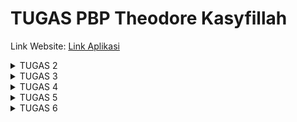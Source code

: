 # TUGAS PBP Theodore Kasyfillah
Link Website:
[Link Aplikasi](http://theodoore-kasyfillah-tugas.pbp.cs.ui.ac.id/)
<details>
<summary>TUGAS 2</summary>

## Langkah-langkah Membuat Proyek Django dan Deployment ke Adaptablle

1. **Buat Repo di Local dan GitHub**
   * Buat repositori dengan nama proyek (contoh: `tedskinventory`) di GitHub.
   * Clone repo tersebut.

2. **Buka CMD di Repo Local**
   * Buka terminal (CMD) dan navigasikan ke direktori repo local.

3. **Inisialisasi Git**
   * Inisialisasi Git di dalam repo local dengan perintah: 
    ```shell
        git init
     ```
   * Verifikasi akun GitHub dengan perintah: 
     ```shell
     git config user.name "tedskiii"
     git config user.email "theodorekasyfillah06@gmail.com"
     ```

4. **Inisialisasi Virtual Environment**
   * Buat dan aktifkan virtual environment dengan perintah: 
     ```shell
     python -m venv env
     env\Scripts\activate
     ```

5. **Inisialisasi Django dan Install Requirements**
   * Install Django dan dependencies yang diperlukan (misalnya, Psycopg2-binary untuk PostgreSQL) dengan perintah:
     ```shell
     pip install -r requirements.txt
     ```

6. **Mulai Proyek Django**
   * Inisialisasi proyek Django dengan perintah:
     ```shell
     django-admin startproject tedskinventory
     ```

7. **Buat Aplikasi Django Main**
   * Buat aplikasi Main Django  dengan perintah: 
     ``` shell
     python manage.py startapp main
     ```

8. **Isi Aplikasi Main**
   * Buat folder `templates` di dalam aplikasi `main` dan tambahkan file HTML yang akan digunakan sebagai template aplikasi.
     ``` html
     <body>
     <h1>Selamat Datang Di Tedskinventory</h1>
     <h3>Website Inventaris Pakaian Local Pride Idaman Kamu</h3>
     {% for product in products %}
     <div class="card">
      <div class = "name">
        <h4>{{ product.name }}</h4>
      </div>
      <img src="{{ product.image_url }}" alt="{{ product.name }}" >
      <div class = "credit">
        <p>(Source: uniqlo.com)</p>
      </div>
      <h5>{{ product.price }}</h5>
      <p>{{ product.description }}</p>
      <p>Jumlah Stok: {{ product.amount }}</p>
     </div>
     {% endfor %}
     </body>
     ```

   * Konfigurasi `models.py` dengan atribut yang diperlukan (name, image, price, description, amount).
   
     ```python
     from django.db import models
     from django.contrib.auth.models import User
     class Product(models.Model):
        name = models.CharField(max_length=255)
        image = models.ImageField(upload_to='products/', null=True, blank=True)
        price = models.CharField(max_length=255)
        description = models.TextField()
        amount = models.IntegerField()
     ```

9. **Konfigurasi URLs**
   * Di dalam folder proyek, konfigurasi `urls.py` untuk melakukan routing dengan perintah: 
   
     ```python
     path('main/', include('main.urls'))
     ```

10. **Konfigurasi Views**
    * Di dalam aplikasi `main`, konfigurasi views di `views.py` dan isi dengan data yang diperlukan untuk dirender ke file `main.html`.
      ``` python
      from django.shortcuts import render
        # Create your views here.
        def show_main(request):
            products = [
                {
                    'name': 'T-Shirt Garis Lengan Pendek',
                    'image_url': 'https://image.uniqlo.com/UQ/ST3/AsianCommon/imagesgoods/437241/item/goods_69_437241.jpg?width=750', 
                    'price': 'Rp.199.000',
                    'description': 'T-Shirt dengan motif garis-garis dari bahan kualitas terbaik di Indonesia',
                    'amount': 25,
                },
                {
                    'name': 'Jaket Casual',
                    'image_url': 'https://image.uniqlo.com/UQ/ST3/AsianCommon/imagesgoods/459591/sub/goods_459591_sub14.jpg?width=750',
                    'price': 'Rp.249.000',
                    'description': 'Jaket casual dengan desain trendy dari bahan kualitas terbaik di Indonesia',
                    'amount': 10,
                },
                {
                    'name': 'Celana Jeans Slim Fit',
                    'image_url': 'https://image.uniqlo.com/UQ/ST3/AsianCommon/imagesgoods/459688/sub/goods_459688_sub14.jpg?width=750',
                    'price': 'Rp.299.000',
                    'description': 'Celana jeans dengan potongan slim fit dari bahan kualitas terbaik di Indonesia',
                    'amount': 15,
                },
            ]
        
            context = {
                'products': products
            }
        
            return render(request, "main.html", context)
      ```
     

11. **Routing Aplikasi Main**
    * Di dalam aplikasi `main`, konfigurasi file `urls.py` untuk menangani permintaan ke URL `main`.
      ``` python
        from django.urls import path
        from main.views import show_main
        
        app_name = 'main'
        
        urlpatterns = [
            path('', show_main, name='show_main'),
        ]
      ```

12. **Testing Local**
    * Jalankan proyek secara local dengan perintah: 
     ``` shell
     python manage.py runserver
     ``` 

13. **Push ke GitHub**
    * Push perubahan ke Git dengan perintah: 
      ```shell
      git add .
      git commit -m 
      git push origin master
      ```

14. **Deployment ke Adaptable**
    * Lakukan deployment ke Adaptable dengan memilih repo yang digunakan. Pastikan database dan server HTTP WSGI sudah terkonfigurasi.

15. **Selesaikan Deployment**
    * Lanjutkan langkah-langkah deployment yang diperlukan untuk menyelesaikan proses deployment ke Adaptablle.


## Bagan Penjelasan
Berikut adalah bagan penjelasan yang berisikan request client dan kaitan antara urls.py, views.py, models.py, dan berkas html.
![BAGAN_PENJELASAN](Bagan.png)

## Mengapa Menggunakan Virtual Environment?
Kita menggunakan virtual environment dalam pengembangan Django supaya workspace kita lebih terorganisir untuk masing masing proyek. Virtual Environment berperan juga supaya tidak terjadi masalah seperti tabrakan versi dan juga berguna untuk menjaga dependensi jadi lebih teratur . Sebenarnya kita bisa saja kita membuat Aplikasi tanpa virtual environment, tetapi disarankan untuk menggunakannya agar proyek-proyek kita lebih terorganisir.

## Penjelasan Mengenai MVC, MVT, dan MVVM
Berikut adalah penjelasan tentang MVC, MVT, dan MVVM:
* MVC (Model-View-Controller): MVC adalah konsep arsitektur aplikasi yang umum digunakan untuk mengimplementasikan UI, data, dan controller. konsep ini menekankan pemisahan antara logika bisnis aplikasi dan tampilan. Pemisahan ini memberikan pembagian kerja yang lebih baik dan pemeliharaan yang lebih baik.

* MVT (Model View Template): MVT adalah konsep arsitektur  aplikasi yang terdiri dari tiga komponen: Model, View, dan Template. Model menangani informasi , View menampilkan data, dan Template mendefinisikan tata letak halaman web. Meskipun mirip dengan MVC, MVT memiliki perbedaan dalam cara kerjanya.

* MVVM (Model-View-ViewModel): MVVM adalah konsep arsitektur  dalam aplikasi komputer yang memfasilitasi pemisahan pengembangan GUI dari pengembangan logika bisnis atau logika back-end (model) sehingga tampilan tidak bergantung pada platform model tertentu. ViewModel bertindak sebagai konverter nilai, yang bertanggung jawab untuk mengonversi objek data dari model sedemikian rupa sehingga dapat dengan mudah dikelola dan disajikan.

Perbedaan utama antara ketiganya adalah komponen yang digunakan dalam arsitektur tersebut. MVC memisahkan aplikasi menjadi Model, View, dan Controller, dengan komunikasi antara mereka melalui pengamatan dan pengontrolan. Di sisi lain, MVT, yang umumnya digunakan dalam kerangka kerja web Django, memiliki komponen Template tambahan yang mengatur tampilan halaman web. Sementara itu, MVVM memisahkan aplikasi menjadi Model, View, dan ViewModel, dengan ViewModel berperan sebagai perantara antara Model dan View, memungkinkan pemisahan yang lebih jelas antara tampilan dan logika aplikasi. Setiap konsep ini memiliki karakteristiknya sendiri dan digunakan sesuai kebutuhan proyek dan teknologi yang digunakan.

## Referensi Tugas 2:
* https://code.visualstudio.com/docs/python/tutorial-django
* https://stackoverflow.com/questions/62181396/django-does-the-virtual-environment-have-to-be-on-every-time-i-develop-my-djang
* https://developer.mozilla.org/en-US/docs/Glossary/MVC
* https://www.javatpoint.com/django-mvt
* https://learn.microsoft.com/en-us/dotnet/architecture/maui/mvvm
</details>

<details>
<summary>TUGAS 3</summary>

## Apa perbedaan antara form POST dan form GET dalam Django?
Dalam Django, form POST dan form GET mengacu pada dua metode HTTP yang berbeda yang digunakan dalam pengiriman data dari form.

Metode GET digunakan untuk meminta data dari server. Data yang dihasilkan dari form akan ditambahkan ke URL dalam bentuk query string. Namun, karena data tersebut ditampilkan di URL, metode GET sebaiknya tidak digunakan untuk mengirim data sensitif seperti password. Selain itu, karena keterbatasan panjang URL, metode GET mungkin tidak cocok untuk mengirim data yang besar 

Sebaliknya, metode POST digunakan untuk mengirim data ke server. Data yang dihasilkan dari form dikirim sebagai bagian dari body request, bukan sebagai bagian dari URL. Oleh karena itu, metode POST lebih aman dan dapat digunakan untuk mengirim data sensitif serta data yang besar. Dalam Django, data yang dikirim melalui metode POST biasanya diakses melalui atribut request.POST 

## Apa perbedaan utama antara XML, JSON, dan HTML dalam konteks pengiriman data?
XML, JSON, dan HTML adalah tiga format data yang berbeda yang sering digunakan dalam pengiriman data di web.
* HTML (HyperText Markup Language) adalah bahasa markup yang digunakan untuk membuat struktur dan tampilan halaman web. HTML bukan format yang ideal untuk pengiriman data antara aplikasi karena strukturnya yang kompleks dan berorientasi tampilan 
* XML (eXtensible Markup Language) adalah bahasa markup yang digunakan untuk menyimpan dan mengangkut data. XML mendukung struktur data yang kompleks dan dapat mendefinisikan skema sendiri. Namun, XML cenderung lebih rumit dibandingkan dengan JSON 
* JSON (JavaScript Object Notation) adalah format yang digunakan untuk menyimpan dan mengangkut data. JSON lebih ringan dan lebih mudah dibaca dan ditulis oleh manusia dibandingkan dengan XML. JSON juga mudah untuk di-parse dan di-generate oleh mesin. Oleh karena itu, JSON sering menjadi pilihan yang disukai untuk pertukaran data antara aplikasi web.

## Mengapa JSON sering digunakan dalam pertukaran data antara aplikasi web modern?
JSON sering digunakan dalam pertukaran data antara aplikasi web modern karena beberapa alasan:

* JSON memiliki sintaks yang lebih sederhana dan lebih ringan dibandingkan dengan format lain seperti XML. Hal ini membuatnya lebih efisien.
* JSON lebih mudah dibaca sehingga sangat membantu saat debugging
* Hampir semua bahasa pemrograman modern memiliki dukungan bawaan untuk parsing dan menghasilkan JSON.
* SON dapat di-parse dengan mudah oleh JavaScript, bahasa yang digunakan di mayoritas webapp.

## Jelaskan bagaimana cara kamu mengimplementasikan checklist di atas secara step-by-step (bukan hanya sekadar mengikuti tutorial).
Cara Saya Mengimplementasikan Checklist
## Langkah-langkah untuk Menambahkan Fitur ke Proyek Django

1. **Membuat Forms**
* Buat file `forms.py` di dalam aplikasi `main`.
* Tambahkan fields dari `forms` yang berasal dari class `Product` yang telah dideklarasikan di `models.py`.

     ``` python
     from django.forms import ModelForm
     from main.models import Produc
     class ProductForm(ModelForm):
     class Meta:
         model = Product
         fields = ["name", "price", "description", "amount"]
     ```

2. **Membuat Fungsi `create_product` di `views.py`**
* Buat fungsi baru di `views.py` dengan nama `create_product`.
     ``` python
     def create_product(request):
        form = ProductForm(request.POST or None)
        if form.is_valid() and request.method == "POST":
            form.save()
            return HttpResponseRedirect(reverse('main:show_main'))
        context = {'form': form}
        return render(request, "create_product.html", context)
     ```
    Fungsi ini akan merender tampilan dari form pada sebuah template HTML.

3. **Buat Template HTML untuk create_product**
* Buat file HTML sebagai template untuk form yang akan dirender oleh fungsi `create_product`.
     ``` html
     {% extends 'base.html' %} 
        {% block content %}
        <div class="card">
          <h1>Add New Product</h1>
          <form method="POST" enctype="multipart/form-data">
              {% csrf_token %}
              <div class="form-field">
                <label for="{{ form.name.id_for_label }}">Product Name:</label>
                {{ form.name }}
              </div>
              <div class="form-field">
                <label for="{{ form.price.id_for_label }}">Price:</label>
                {{ form.price }}
              </div>
              <div class="form-field">
                <label for="{{ form.description.id_for_label }}">Description:</label>
                {{ form.description }}
              </div>
              <div class="form-field">
                <label for="{{ form.amount.id_for_label }}">Stock Amount:</label>
                {{ form.amount }}
              </div>
              <div class="form-field">
                <input type="submit" value="Add Product" />
              </div>
          </form>
        </div>
     {% endblock %}
    ```

4. **Menambahkan Button pada `main.html`**
* Tambahkan tombol pada halaman `main.html` yang akan mengarahkan pengguna ke halaman yang berisi form untuk menambahkan produk.
     ```
     <a href="{% url 'main:create_product' %}">
          <button class="add-product-button">Add Item</button>
     </a>
     ```

5. **Menambahkan Fungsi Tampilan dalam Format XML dan JSON**
* Buat 4 fungsi baru: `show_xml`, `show_json`, `show_xml_by_id`, dan `show_json_by_id`.
     ```
     def show_xml(request):
        data = Product.objects.all()
        return HttpResponse(serializers.serialize("xml", data), content_type="application/xml")
        
     def show_json(request):
        data = Product.objects.all()
        return HttpResponse(serializers.serialize("json", data), content_type="application/json")
        
    def show_xml_by_id(request, id):
        data = Product.objects.filter(pk=id)
        return HttpResponse(serializers.serialize("xml", data), content_type="application/xml")
        
    def show_json_by_id(request, id):
        data = Product.objects.filter(pk=id)
        return HttpResponse(serializers.serialize("json", data), content_type="application/json")
     ```
    Fungsi ini akan mengambil data dari database menggunakan serializer dan mengubahnya menjadi format XML atau JSON.

8. **Routing**
* Tambahkan URL untuk masing-masing fungsi yang ingin Anda terapkan pada file `urls.py`.
     ```
     path('create-product', create_product, name='create_product'),
     path('xml/', show_xml, name='show_xml'), 
     path('json/', show_json, name='show_json'), 
     path('xml/<int:id>/', show_xml_by_id, name='show_xml_by_id'),
     path('json/<int:id>/', show_json_by_id, name='show_json_by_id'),
     ```

## Mengakses kelima URL di poin 2 menggunakan Postman, membuat screenshot dari hasil akses URL pada Postman, dan menambahkannya ke dalam README.md
### HASIL AKSES URL PADA POSTMAN
#### Postman HTML
![Hasil Screenshot POSTMAN HTML](PostmanHTML.png)

#### Postman XML
![Hasil Screenshot POSTMAN XML](PostmanXML.png)

#### Postman XML By ID
![Hasil Screenshot Postman XML By ID](PostmanXMLByID.png)

#### Postman JSON
![Hasil Screenshot Postman JSON](PostmanJSON.png)

#### Postman JSON By ID 
![Hasil Screenshot Postman JSON By ID](PostmanJSONByID.png)

## Referensi Tugas 3
* https://developer.mozilla.org/en-US/docs/Learn/Server-side/Django/Introduction
</details>

<details>
<summary>TUGAS 4</summary>

## Apa itu Django UserCreationForm, dan jelaskan apa kelebihan dan kekurangannya?
**Django UserCreationForm** adalah formulir yang disediakan oleh Django untuk membuat pengguna baru. Formulir ini memiliki tiga field: `username`, `password1`, dan `password2` (yang digunakan untuk konfirmasi password). Anda juga dapat menyesuaikan UserCreationForm untuk model pengguna khusus.
Kelebihan menggunakan UserCreationForm adalah:
- Django menyediakan formulir ini secara default, jadi Anda tidak perlu membuatnya dari awal.
- Formulir ini sudah mencakup validasi dasar, seperti memeriksa apakah password cocok.
Namun, ada juga beberapa kekurangan:
- Formulir ini mungkin tidak mencakup semua bidang yang Anda butuhkan untuk aplikasi Anda, jadi Anda mungkin perlu menyesuaikannya.
- Jika Anda memiliki model pengguna khusus dengan bidang tambahan, Anda harus membuat formulir khusus yang mewarisi dari UserCreationForm dan menambahkan bidang tambahan tersebut.

##  Apa perbedaan antara autentikasi dan otorisasi dalam konteks Django, dan mengapa keduanya penting?
Autentikasi dan otorisasi adalah dua konsep penting dalam Django dan pengembangan web pada umumnya. **Autentikasi** adalah proses verifikasi identitas pengguna. Dalam konteks Django, ini biasanya melibatkan memeriksa apakah kombinasi nama pengguna dan password yang diberikan oleh pengguna cocok dengan yang ada di database². 
Di sisi lain, **otorisasi** adalah proses penentuan apa yang dapat diakses dan dimodifikasi oleh pengguna yang telah terautentikasi. Dalam Django, ini bisa melibatkan memeriksa apakah pengguna memiliki izin tertentu atau apakah mereka adalah bagian dari grup tertentu².
Kedua konsep ini penting karena mereka membantu menjaga keamanan aplikasi web. Autentikasi memastikan bahwa hanya pengguna yang sah yang dapat mengakses aplikasi, sementara otorisasi memastikan bahwa pengguna hanya dapat mengakses sumber daya atau melakukan tindakan yang mereka izinkan.

## Apa itu cookies dalam konteks aplikasi web, dan bagaimana Django menggunakan cookies untuk mengelola data sesi pengguna?
**Cookies** adalah file teks kecil yang disimpan di browser web pengguna oleh situs web. Cookies digunakan untuk menyimpan informasi tentang sesi pengguna, seperti ID sesi atau preferensi lainnya. Dalam konteks Django, cookies dapat digunakan untuk mengelola data sesi pengguna.

## Apakah penggunaan cookies aman secara default dalam pengembangan web, atau apakah ada risiko potensial yang harus diwaspadai?
Penggunaan **Cookies**  pada dasarnya aman, tetapi ada beberapa risiko potensial yang harus diwaspadai. Cookies dapat menyimpan data dan ID pengguna, yang berarti bahwa jika seorang penyerang dapat mengakses cookies tersebut, mereka mungkin dapat mencuri identitas pengguna atau melakukan tindakan lain atas nama mereka Selain itu, karena cookies disimpan dalam bentuk teks, mereka mungkin rentan terhadap serangan seperti Cross-Site Scripting (XSS) atau Cross-Site Request Forgery (CSRF). Oleh karena itu, penting untuk selalu mengimplementasikan praktik keamanan terbaik saat bekerja dengan cookies.

##  Jelaskan bagaimana cara kamu mengimplementasikan checklist di atas secara step-by-step 
1. **Membuat Fungsi Register**
* Buat fungsi baru di `views.py` dengan nama `register`.
     ``` python
     def register(request):
        form = UserCreationForm()
        if request.method == "POST":
            form = UserCreationForm(request.POST)
            if form.is_valid():
                form.save()
                messages.success(request, 'Your account has been successfully created!')
                return redirect('main:login')
        context = {'form':form}
        return render(request, 'register.html', context)
     ```
     
* Render Fungsi tersebut pada sebuah file template html 
     ```html
     <div class="card">
        <h1>Register</h1>

     <form method="POST">
        {% csrf_token %}
         <div class="form-field">
           <label for="{{ form.username.id_for_label }}">Username:</label>
           {{ form.username }}
         </div>

         <div class="form-field">
           <label for="{{ form.password1.id_for_label }}">Password:</label>
           {{ form.password1 }}
         </div>

         <div class="form-field">
           <label for="{{ form.password2.id_for_label }}">Confirm Password:</label>
           {{ form.password2 }}
         </div>

         <div class="form-field">
           <input type="submit" name="submit" value="Register" class="btn login_btn">
         </div>
     </form>

     {% if messages %}
     <ul>
        {% for message in messages %}
        <li>{{ message }}</li>
        {% endfor %}
     </ul>
     {% endif %}

     Already have an account? <a href="{% url 'main:login' %}">Login Now</a>
     </div>
     </div>

     {% endblock content %}
     ```
     
2. **Membuat Fungsi Login**
* Buat fungsi baru di `views.py` dengan nama `login_user`.
     ``` python
     def login_user(request):
    if request.method == 'POST':
        username = request.POST.get('username')
        password = request.POST.get('password')
        user = authenticate(request, username=username, password=password)
        if user is not None:
            login(request, user)
            return redirect('main:show_main')
        else:
            messages.info(request, 'Sorry, incorrect username or password. Please try again.')
    context = {}
    return render(request, 'login.html', context)
     ```
     
* Render Fungsi tersebut pada sebuah file template html 
     ```html
     <div class="card">
        <h1>Login</h1>

      <form method="POST">
        {% csrf_token %}
        <div class="form-field">
          <label for="username">Username:</label>
          <input type="text" name="username" id="username"  class="form-control">
        </div>

        <div class="form-field">
          <label for="password">Password:</label>
          <input type="password" name="password" id="password" class="form-control">
        </div>

        <div class="form-field">
          <input type="submit" name="submit" value="Login" class="btn login_btn">
        </div>
      </form>

      {% if messages %}
      <ul>
        {% for message in messages %}
        <li>{{ message }}</li>
        {% endfor %}
      </ul>
      {% endif %}
  
     Don't have an account yet? <a href="{% url 'main:register' %}">Register Now</a>
     </div>

     {% endblock content %}
     ```

3. **Membuat Fungsi Logout**
* Buat fungsi baru di `views.py` dengan nama `logou_user`.
     ``` python
     def logout_user(request):
    logout(request)
    response = HttpResponseRedirect(reverse('main:login'))
    response.delete_cookie('last_login')
    return response
     ```
     
* Render Fungsi tersebut pada sebuah file template html 
     ```html
     <a href="{% url 'main:logout' %}">
      <button class="logout-button">Logout</button>
     </a>
     ```
     
4. **Menghubungkan product dengan user**
* Untuk menghubungkan model dengan user kita harus menambahkan model baru bernama user menggunakan foreign key

     ``` python
        user = models.ForeignKey(User, on_delete=models.CASCADE)
     ```
* Kemudian lakukan filter terhadap products pada `views.py` untuk memfilter product yang muncul pada aplikasi sesuai dengan user yang melakukan login
     ``` python
        products = Product.objects.filter(user=request.user)
     ```

5.  **Membuat dua akun pengguna dengan masing-masing tiga dummy data menggunakan model yang telah dibuat pada aplikasi sebelumnya untuk setiap akun di local.**
* Buat dua akun pengguna di page `register` yang telah dibuat.
* Buat tiga dummy data untuk masing-masing akun pengguna, Data akan tersimpan di database local.

6. **Menampilkan detail informasi pengguna yang sedang logged in seperti username dan menerapkan cookies seperti `last_login` pada halaman utama aplikasi.**
* Tambahkan sebuah fungsi untuk menambah cookie pada `login_user` ketika kondisi tidak none
     ```python
     response.set_cookie('last_login', str(datetime.datetime.now()))
     ```
* Tambahkan context baru di fungsi show main untuk melihat data `last_login` pada template `main.html`

     ```python
      'last_login': request.COOKIES['last_login'],
     ```

## Referensi Tugas 4
* https://www.javatpoint.com/django-usercreationform.
* https://docs.djangoproject.com/en/4.2/topics/auth/customizing/.
* https://diginews.id/apa-perbedaan-antara-otentikasi-dan-otorisasi/.
* https://docs.djangoproject.com/en/4.2/topics/auth/default/.
* https://www.pythontutorial.net/django-tutorial/django-cookies/.
* https://www.dewaweb.com/blog/cookies-panduan-lengkap/.
</details>

<details>
<summary>TUGAS 5</summary>

## Manfaat dari setiap element selector dan kapan waktu yang tepat untuk menggunakannya
Element selector dalam CSS digunakan untuk memilih elemen HTML berdasarkan nama tag-nya. Berikut adalah beberapa jenis selector dan manfaatnya:
* **Tag Selector**: Memilih elemen berdasarkan nama tag. Misalnya, `p { color: blue; }` akan mewarnai semua teks dalam elemen `<p>` menjadi biru.
* **Class Selector**: Memilih elemen berdasarkan nama class yang diberikan. Misalnya, `.pink { color: white; background: pink; }` akan menerapkan gaya tersebut ke semua elemen dengan class "pink".
* **ID Selector**: Digunakan untuk memilih elemen berdasarkan ID. ID bersifat unik dan hanya boleh digunakan oleh satu elemen saja.
* **Attribute Selector**: Memilih elemen berdasarkan atribut. Misalnya, `input[type=text] { color: cyan; }` akan menerapkan gaya tersebut ke semua elemen `<input>` dengan atribut type 'text'.
* **Universal Selector**: Digunakan untuk memilih semua elemen pada jangkauan (scope) tertentu.

## HTML5 Tag yang saya ketahui
HTML5 menambahkan sejumlah tag baru untuk memperkaya konten web, termasuk:
* `<article>`: Mendefinisikan konten independen seperti postingan blog atau artikel berita.
* `<aside>`: Mendefinisikan konten sampingan seperti sidebar.
* `<details>`: Mendefinisikan detail tambahan yang dapat ditampilkan atau disembunyikan oleh pengguna.
* `<figure>` dan `<figcaption>`: Digunakan untuk mengelompokkan konten media (seperti gambar, diagram) dengan caption.
* `<section>`: Mendefinisikan bagian dalam dokumen, seperti bab, tab, atau setiap bagian yang dapat diberi judul.

## Perbedaan antara margin dan padding
Margin dan padding adalah dua properti CSS yang mengatur ruang di sekitar elemen. Margin adalah ruang di luar batas elemen, sedangkan padding adalah ruang di dalam batas elemen

## Perbedaan antara framework CSS Tailwind dan Bootstrap
Bootstrap adalah framework CSS yang menyediakan komponen siap pakai, sedangkan Tailwind CSS menggunakan pendekatan "utility-first" yang memungkinkan kita membangun desain yang sangat kustom sesuai kebutuhan. Bootstrap cocok untuk proyek dengan desain tradisional yang membutuhkan kerangka kerja yang stabil dan mudah digunakan. Sementara itu, Tailwind memberikan kebebasan kreatif yang lebih besar dan memungkinkan penggunaan class yang sangat spesifik. Jadi, pilihan antara keduanya tergantung pada kebutuhan proyek, preferensi desain, dan tingkat fleksibilitas yang diinginkan.

## Cara mengimplementasikan checklist di atas secara step-by-step
Saya mengimplementasikan checklist menggunakan CSS dengan pendekatan Internal Style Sheet yaitu dengan menambahkan tag style pada masing masing file html.
Contoh Desain Page dengan internal style sheet
```css
<style>
  body, h1, h2, h3, h4, h5 {
    font-family: 'Montserrat', sans-serif;
  }

  body {
    margin: 0;
    display: flex;
    flex-direction: column;
    align-items: center;
    background-color: #242526;
    color: #f0f0f0;
  }

  header {
    background-color: #5ABCFF;
    color: #242526;
    text-align: center;
    padding: 10px;
    margin: 0;
    width: 100%;
    top: 0;
    left: 0;
  }

  header h1 {
    font-size: 36px;
    margin: 0;
  }

  header h3 {
    font-size: 24px;
    margin: 0;
  }

  .header-text {
    padding: 20px;
    margin-bottom: 20px;
  }

  .navbar {
    color: #f0f0f0;
    padding: 10px;
  }

  .navbar h2 {
    font-size: 24px;
    margin: 0;
  }

  h1 {
    font-size: 36px;
    margin-bottom: 20px;
  }

  h3 {
    font-size: 24px;
    margin-bottom: 15px;
  }

  h4 {
    font-size: 20px;
    margin-bottom: 10px;
  }

  h5 {
    font-size: 16px;
  }

  .container {
    display: flex;
    flex-wrap: wrap;
    justify-content: left;
    margin: 0 -10px;
  }

  .card {
    width: 300px;
    margin: 20px;
    border-radius: 10px;
    padding: 20px;
    text-align: justify;
    background-color: #444;
    color: #f0f0f0;
  }

  .image-container {
    width: 100%;
    height: 200px;
    overflow: hidden;
    margin-bottom: 10px;
  }

  .image-container img {
    width: 100%;
    height: 100%;
    object-fit: cover;
  }

  .name {
    font-size: 24px;
    text-align: center;
    margin-bottom: 10px;
  }

  .add-product-button,
  .logout-button {
    background-color: #0056b3;
    color: #f0f0f0;
    font-weight: bold;
    border: none;
    padding: 10px 20px;
    cursor: pointer;
    margin: 20px 10px;
    border-radius: 5px;
  }

  .add-product-button:hover,
  .logout-button:hover {
    background-color: #004090;
  }

  footer {
    background-color: #303846;
    color: #f0f0f0;
    text-align: left;
    padding: 10px 20px;
    width: 100%;
    bottom: 0;
    left: 0;
  }

  footer p {
    margin: 20px;
  }

  footer h3 {
    margin: 10px;
  }

  footer h2 {
    text-align: right;
    margin: 20px;
  }

  .amount-container {
    display: flex;
    align-items: center;
  }

  .amount-container .add-amount-button,
  .amount-container .subtract-amount-button {
    margin: 0 5px;
    background-color: #0056b3;
    color: #f0f0f0;
    font-weight: bold;
    border: none;
    padding: 10px 20px;
    cursor: pointer;
    border-radius: 100%;
    font-size: 20px;
    width: 30px;
    height: 30px;
    display: flex;
    justify-content: center;
    align-items: center;
    text-align: center;
  }

  .amount-container .amount {
    margin: 0 10px;
  }
</style>
```


## Referensi Tugas 5
* https://www.petanikode.com/css-selektor/.
* https://www.w3schools.com/TAGs/.
* https://www.malasngoding.com/belajar-css-margin-dan-padding-pada-css/.
* https://revou.co/kosakata/tailwind.
* https://askanydifference.com/id/difference-between-bootstrap-and-tailwind/.
</details>

<details>
<summary>TUGAS 6</summary>

## Perbedaan antara asynchronous programming dengan synchronous programming:
Asynchronous programming adalah cara berbeda dalam menulis program yang tidak harus menunggu tugas tertentu selesai sebelum melanjutkan yang lain. Ini berarti beberapa tugas dapat berjalan bersamaan. Di sisi lain, synchronous programming adalah pendekatan tradisional di mana tugas-tugas dieksekusi satu per satu sesuai dengan urutan dan prioritasnya. Kelemahan utamanya adalah jika ada tugas yang memakan waktu, maka yang lain harus menunggu.

## Event-Driven Programming:
Event-Driven Programming adalah cara berpikir dalam menulis program di mana alur program bergantung pada peristiwa atau kejadian tertentu. Peristiwa ini bisa berasal dari pengguna (seperti mengklik tombol), pesan dari program lain, atau tindakan lainnya. Contohnya dalam JavaScript dan AJAX, ketika pengguna melakukan sesuatu (seperti mengklik tombol), program akan merespons dengan melakukan tindakan tertentu.

## Asynchronous Programming dalam AJAX:
AJAX adalah teknik dalam pengembangan aplikasi web yang memungkinkan komunikasi antara browser dan server terjadi secara asynchronous. Ini berarti permintaan data ke server dapat diproses di latar belakang tanpa harus mereload seluruh halaman web. Dengan demikian, pengguna akan melihat perubahan pada halaman web tanpa harus menunggu lama.

## Fetch API vs jQuery dalam AJAX:
Fetch API dan jQuery AJAX adalah dua cara berbeda untuk melakukan permintaan HTTP dalam JavaScript. Fetch API mengembalikan objek Promise dan secara default tidak mengirim atau menerima cookie dari server. Di sisi lain, jQuery AJAX adalah library yang mempermudah penggunaan AJAX dalam browser. Namun, Fetch API lebih modern dan banyak digunakan dalam aplikasi web terkini.

## Penjelasan Step By Step:
1. Mengambil Data Produk dengan AJAX GET
Untuk ini, kita menggunakan AJAX GET untuk mengambil data produk dari server. Kode JavaScript yang telah dibuat, getProducts, melakukan ini dengan mengambil data dalam format JSON dari server.
get_product_json di views.py
```python
def get_product_json(request):
    product_item =  Product.objects.filter(user=request.user)
    return HttpResponse(serializers.serialize('json', product_item))
``` 
getProducts di scripts main.html
```javascript
async function getProducts() {
        return fetch("{% url 'main:get_product_json' %}").then((res) => res.json());
    }
```

2. Menampilkan Data Produk di Halaman
Kita menggunakan fungsi refreshProducts untuk menampilkan produk yang telah diambil dari server. Ini memungkinkan kita untuk melihat daftar produk tanpa harus memuat ulang seluruh halaman. Ini akan berguna ketika kita ingin menambah atau memperbarui produk.
``` javascript
async function refreshProducts() {
        const products = await getProducts();
        const productContainer = document.getElementById("product_container");
        productContainer.innerHTML = "";

        products.forEach((product) => {
            const productCard = document.createElement("div");
            productCard.classList.add("col-md-4", "mb-4");

            productCard.innerHTML = `
                <div class="card">
                    <div class="card-body">
                        <h4 class="card-title">${product.fields.name}</h4>
                        <h5 class="card-text">Rp.${product.fields.price}</h5>
                        <p class="card-text">${product.fields.description}</p>
                        <div class="d-flex align-items-center">
                            <p class="mb-0">Jumlah Stok:</p>
                            <p class="mb-0 mx-2">${product.fields.amount}</p>
                        </div>
                    </div>
                    </div>
                </div>
            `;

            productContainer.appendChild(productCard);
        });
    }
```
3. Menambah Produk Baru dengan AJAX POST
Selanjutnya, kita ingin menambahkan produk baru ke dalam aplikasi kita. Ini dilakukan melalui modal yang muncul ketika kita mengklik tombol "Add Product by AJAX. Kode JavaScript, seperti addProduct, digunakan untuk mengambil data dari formulir modal dan mengirimkannya ke server menggunakan AJAX POST. Setelah produk berhasil ditambahkan, tampilan produk diperbarui secara asinkron.

``` javascript
function addProduct() {
        fetch("{% url 'main:add_product_ajax' %}", {
            method: "POST",
            body: new FormData(document.querySelector('#form'))
        }).then(refreshProducts);

        document.getElementById("form").reset();
        return false;
    }

    document.getElementById("button_add").onclick = addProduct;

    refreshProducts();
```

4. Melakukan Collect Static
Kita dapat melakukan collect static dengan melakukan command python manage.py collectstatics dan akan mengeluarkan luaran berikut
`125 static files copied to 'C:\Users\Lenovo\OneDrive - UNIVERSITAS INDONESIA\Documents\KULIAH\AKADEMIS\SEMESTER 3\PBP\TUGAS\TUGAS 2\static'.`

Referensi Tugas 6:
* https://binus.ac.id/malang/2022/05/asynchronous-vs-synchronous-programming/
* https://www.hostinger.co.id/tutorial/apa-itu-ajax
* https://medium.com/javascript-indonesia-community/berbagai-teknik-dan-cara-melakukan-fetch-api-menggunakan-javascript-yang-harus-kamu-ketahui-5a94f361643a

</details>

